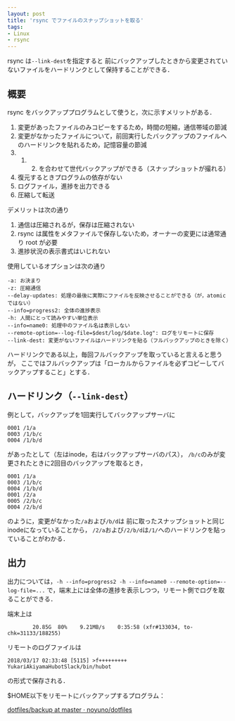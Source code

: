 ```yaml
---
layout: post
title: 'rsync でファイルのスナップショットを取る'
tags:
- Linux
- rsync
---
```


rsync は`--link-dest`を指定すると
前にバックアップしたときから変更されていないファイルをハードリンクとして保持することができる．

## 概要

rsync をバックアッププログラムとして使うと，次に示すメリットがある．


1. 変更があったファイルのみコピーをするため，時間の短縮，通信帯域の節減
2. 変更がなかったファイルについて，前回実行したバックアップのファイルへのハードリンクを貼れるため，記憶容量の節減
3. 1. 2. を合わせて世代バックアップができる（スナップショットが撮れる）
4. 復元するときプログラムの依存がない
5. ログファイル，進捗を出力できる
6. 圧縮して転送

デメリットは次の通り

1. 通信は圧縮されるが，保存は圧縮されない
2. rsync は属性をメタファイルで保存しないため，オーナーの変更には通常通り root が必要
3. 進捗状況の表示書式はいじれない

使用しているオプションは次の通り

~~~
-a: お決まり
-z: 圧縮通信
--delay-updates: 処理の最後に実際にファイルを反映させることができる（が，atomicではない）
--info=progress2: 全体の進捗表示
-h: 人間にとって読みやすい単位表示
--info=name0: 処理中のファイル名は表示しない
--remote-option=--log-file=$dest/log/$date.log": ログをリモートに保存
--link-dest: 変更がないファイルはハードリンクを貼る（フルバックアップのときを除く）
~~~

ハードリンクである以上，毎回フルバックアップを取っていると言えると思うが，
ここではフルバックアップは「ローカルからファイルを必ずコピーしてバックアップすること」とする．

## ハードリンク（`--link-dest`）

例として，バックアップを1回実行してバックアップサーバに

~~~
0001 /1/a
0003 /1/b/c
0004 /1/b/d
~~~

があったとして（左はinode，右はバックアップサーバのパス），
`/b/c`のみが変更されたときに2回目のバックアップを取るとき，

~~~
0001 /1/a
0003 /1/b/c
0004 /1/b/d
0001 /2/a
0005 /2/b/c
0004 /2/b/d
~~~

のように，変更がなかった`/a`および`/b/d`は
前に取ったスナップショットと同じinodeになっていることから，
`/2/a`および`/2/b/d`は`/1/`へのハードリンクを貼っていることがわかる．

## 出力

出力については，`-h --info=progress2 -h --info=name0 --remote-option=--log-file=...`
で，端末上には全体の進捗を表示しつつ，リモート側でログを取ることができる．

端末上は

~~~
        20.85G  80%    9.21MB/s    0:35:58 (xfr#133034, to-chk=31133/188255)
~~~

リモートのログファイルは

~~~
2018/03/17 02:33:48 [5115] >f+++++++++ YukariAkiyamaHubotSlack/bin/hubot
~~~

の形式で保存される．

$HOME以下をリモートにバックアップするプログラム：

[dotfiles/backup at master · noyuno/dotfiles](https://github.com/noyuno/dotfiles/blob/master/bin/backup)

